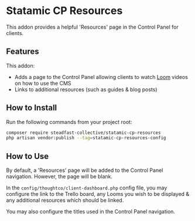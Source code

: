 # Statamic CP Resources

This addon provides a helpful 'Resources' page in the Control Panel for clients.


## Features

This addon:

- Adds a page to the Control Panel allowing clients to watch [Loom](https://loom.com) videos on how to use the CMS
- Links to additional resources (such as guides & blog posts)

## How to Install

Run the following commands from your project root:

```bash
composer require steadfast-collective/statamic-cp-resources
php artisan vendor:publish --tag=statamic-cp-resources-config
```

## How to Use

By default, a 'Resources' page will be added to the Control Panel navigation. However, the page will be blank.

In the `config/thoughtco/client-dashboard.php` config file, you may configure the link to the Trello board, any Looms you wish to be displayed & any additional resources which should be linked.

You may also configure the titles used in the Control Panel navigation.
